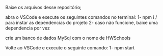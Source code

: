 Baixe os arquivos desse repositório;

abra o VSCode e execute os seguintes comandos no terminal:
  1- npm i / para instar as dependencias do projeto
  2- caso não funcione, baixe uma dependencia por vez
  
 crie um banco de dados MySql com o nome de HWSchools
 
 Volte ao VSCode e execute o seguinte comando:
  1- npm start
